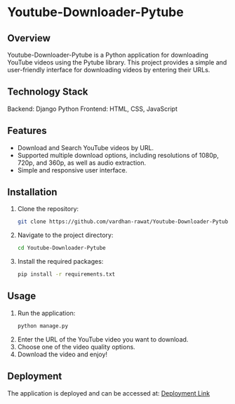 # Youtube-Downloader-Pytube

## Overview
Youtube-Downloader-Pytube is a Python application for downloading YouTube videos using the Pytube library. This project provides a simple and user-friendly interface for downloading videos by entering their URLs.

## Technology Stack
Backend: Django Python
Frontend: HTML, CSS, JavaScript

## Features
- Download and Search YouTube videos by URL.
- Supported multiple download options, including resolutions of 1080p, 720p, and 360p, as well as audio extraction.
- Simple and responsive user interface.

## Installation
1. Clone the repository:
    ```sh
    git clone https://github.com/vardhan-rawat/Youtube-Downloader-Pytube.git
    ```
2. Navigate to the project directory:
    ```sh
    cd Youtube-Downloader-Pytube
    ```
3. Install the required packages:
    ```sh
    pip install -r requirements.txt
    ```

## Usage
1. Run the application:
    ```sh
    python manage.py
    ```
2. Enter the URL of the YouTube video you want to download.
3. Choose one of the video quality options.
4. Download the video and enjoy!

## Deployment
The application is deployed and can be accessed at: [Deployment Link](https://mp4yt.azurewebsites.net/)


